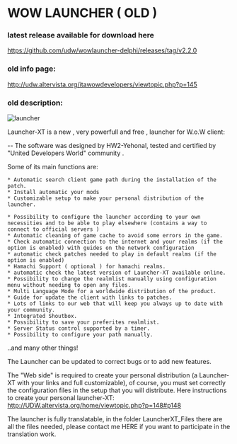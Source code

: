 # WOW LAUNCHER ( OLD )

### latest release available for download here 

https://github.com/udw/wowlauncher-delphi/releases/tag/v2.2.0

### old info page:

http://udw.altervista.org/itawowdevelopers/viewtopic.php?p=145

### old description:

![launcher](https://lh3.googleusercontent.com/-Aa75LUMG1B8/VsNmbYncvXI/AAAAAAAABTI/E-jCq55nvfE/w530-d-h352-p-rw/Schermata.png)

Launcher-XT is a new , very powerfull and free , launcher for W.o.W client:

-- The software was designed by HW2-Yehonal, tested and certified by "United Developers World" community .

Some of its main functions are:

<SETUP>

    * Automatic search client game path during the installation of the patch.
    * Install automatic your mods
    * Customizable setup to make your personal distribution of the launcher.


<LAUNCHER>

    * Possibility to configure the launcher according to your own necessities and to be able to play elsewhere (contains a way to connect to official servers )
    * Automatic cleaning of game cache to avoid some errors in the game.
    * Check automatic connection to the internet and your realms (if the option is enabled) with guides on the network configuration
    * automatic check patches needed to play in default realms (if the option is enabled)
    * Hamachi Support ( optional ) for hamachi realms.
    * automatic check the latest version of Launcher-XT available online.
    * Possibility to change the realmlist manually using configuration menu without needing to open any files.
    * Multi Language Mode for a worldwide distribution of the product.
    * Guide for update the client with links to patches.
    * Lots of links to our web that will keep you always up to date with your community.
    * Integrated Shoutbox.
    * Possibility to save your preferites realmlist.
    * Server Status control supported by a timer.
    * Possibility to configure your path manually.

..and many other things!

The Launcher can be updated to correct bugs or to add new features.

The "Web side" is required to create your personal distribution (a Launcher-XT with your links and full customizable), of course, you must set correctly the configuration files in the setup that you will distribute. Here instructions to create your personal launcher-XT: http://UDW.altervista.org/home/viewtopic.php?p=148#p148

The launcher is fully translatable, in the folder LauncherXT_Files there are all the files needed, please contact me HERE if you want to participate in the translation work.
